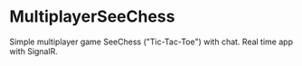# MultiplayerSeeChess
Simple multiplayer game SeeChess ("Tic-Tac-Toe") with chat. Real time app with SignalR.
